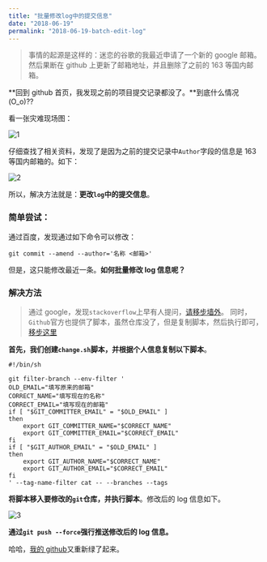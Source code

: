 ```yaml
---
title: "批量修改log中的提交信息"
date: "2018-06-19"
permalink: "2018-06-19-batch-edit-log"
---
```


> 事情的起源是这样的：迷恋的谷歌的我最近申请了一个新的 google 邮箱。然后果断在 github 上更新了邮箱地址，并且删除了之前的 163 等国内邮箱。

**回到 github 首页，我发现之前的项目提交记录都没了。**到底什么情况(O_o)??

看一张灾难现场图：

![1](/images/Git/Git修改log中的提交信息/1.png)

仔细查找了相关资料，发现了是因为之前的提交记录中`Author`字段的信息是 163 等国内邮箱的。如下：

![2](/images/Git/Git修改log中的提交信息/2.png)

所以，解决方法就是：**更改`log`中的提交信息**。

### 简单尝试：

通过百度，发现通过如下命令可以修改：

```shell
git commit --amend --author='名称 <邮箱>'
```

但是，这只能修改最近一条。**如何批量修改 log 信息呢？**

### 解决方法

> 通过 google，发现`stackoverflow`上早有人提问，[请移步墙外](https://stackoverflow.com/questions/750172/how-to-change-the-author-and-committer-name-and-e-mail-of-multiple-commits-in-gi?rq=1)。
> 同时，`Github`官方也提供了脚本，虽然仓库没了，但是复制脚本，然后执行即可，[移步这里](https://help.github.com/articles/changing-author-info/)

**首先，我们创建`change.sh`脚本，并根据个人信息复制以下脚本**。

```shell
#!/bin/sh

git filter-branch --env-filter '
OLD_EMAIL="填写原来的邮箱"
CORRECT_NAME="填写现在的名称"
CORRECT_EMAIL="填写现在的邮箱"
if [ "$GIT_COMMITTER_EMAIL" = "$OLD_EMAIL" ]
then
    export GIT_COMMITTER_NAME="$CORRECT_NAME"
    export GIT_COMMITTER_EMAIL="$CORRECT_EMAIL"
fi
if [ "$GIT_AUTHOR_EMAIL" = "$OLD_EMAIL" ]
then
    export GIT_AUTHOR_NAME="$CORRECT_NAME"
    export GIT_AUTHOR_EMAIL="$CORRECT_EMAIL"
fi
' --tag-name-filter cat -- --branches --tags
```

**将脚本移入要修改的`git`仓库，并执行脚本**。修改后的 log 信息如下。

![3](/images/Git/Git修改log中的提交信息/3.png)

**通过`git push --force`强行推送修改后的 log 信息。**

哈哈，[我的 github](https://github.com/dongyuanxin/markdown-static)又重新绿了起来。
